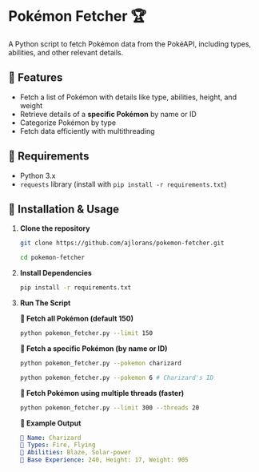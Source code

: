 # Pokémon Fetcher 🏆

A Python script to fetch Pokémon data from the PokéAPI, including types, abilities, and other relevant details.

## 📌 Features

- Fetch a list of Pokémon with details like type, abilities, height, and weight
- Retrieve details of a **specific Pokémon** by name or ID
- Categorize Pokémon by type
- Fetch data efficiently with multithreading

## 🔧 Requirements

- Python 3.x
- `requests` library (install with `pip install -r requirements.txt`)

## 🚀 Installation & Usage

1. **Clone the repository**

   ```bash
   git clone https://github.com/ajlorans/pokemon-fetcher.git

   cd pokemon-fetcher
   ```

2. **Install Dependencies**

   ```bash
   pip install -r requirements.txt
   ```

3. **Run The Script**

   **📜 Fetch all Pokémon (default 150)**

   ```bash
   python pokemon_fetcher.py --limit 150
   ```

   **📜 Fetch a specific Pokémon (by name or ID)**

   ```bash
   python pokemon_fetcher.py --pokemon charizard
   ```

   ```bash
   python pokemon_fetcher.py --pokemon 6 # Charizard's ID
   ```

   **📜 Fetch Pokémon using multiple threads (faster)**

   ```bash
   python pokemon_fetcher.py --limit 300 --threads 20
   ```

   **📜 Example Output**

   ```yaml
   🔹 Name: Charizard
   🔹 Types: Fire, Flying
   🔹 Abilities: Blaze, Solar-power
   🔹 Base Experience: 240, Height: 17, Weight: 905
   ```
